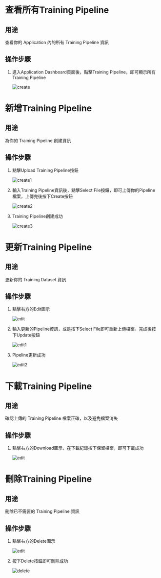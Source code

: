 # 查看所有Training Pipeline

## 用途

查看你的 Application 內的所有 Training Pipeline 資訊

## 操作步驟

1. 進入Application  Dashboard頁面後，點擊Training Pipeline，即可顯示所有Training Pipeline
    
    ![create](../images/training/create.png)


# 新增Training Pipeline

## 用途

為你的 Training Pipeline 創建資訊

## 操作步驟
    
1. 點擊Upload Training Pipeline按鈕
    
    ![create1](../images/training/create1.png)
    
2. 輸入Training Pipeline資訊後，點擊Select File按鈕，即可上傳你的Pipeline檔案，上傳完後按下Create按鈕
    
    ![create2](../images/training/create2.png)
    
3. Training Pipeline創建成功
    
    ![create3](../images/training/create3.png)


# 更新Training Pipeline

## 用途

更新你的 Training Dataset 資訊

## 操作步驟

1. 點擊右方的Edit圖示
    
    ![edit](../images/training/edit.png)

2. 輸入更新的Pipeline資訊，或是按下Select File即可重新上傳檔案。完成後按下Update按鈕
    
    ![edit1](../images/training/edit1.png)

3. Pipeline更新成功
    
    ![edit2](../images/training/edit2.png)


# 下載Training Pipeline

## 用途

確認上傳的 Training Pipeline 檔案正確，以及避免檔案消失

## 操作步驟

1. 點擊右方的Download圖示，在下載紀錄按下保留檔案，即可下載成功
    
    ![edit](../images/training/edit.png)


# 刪除Training Pipeline

## 用途

刪除已不需要的 Training Pipeline 資訊

## 操作步驟

1. 點擊右方的Delete圖示
    
    ![edit](../images/training/edit.png)

2. 按下Delete按鈕即可刪除成功
    
    ![delete](../images/training/delete.png)